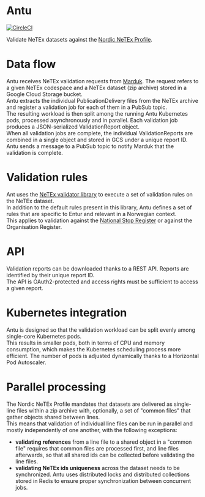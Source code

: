 # Antu
[![CircleCI](https://circleci.com/gh/entur/antu/tree/master.svg?style=svg)](https://circleci.com/gh/entur/antu/tree/master)

Validate NeTEx datasets against the [Nordic NeTEx Profile](https://enturas.atlassian.net/wiki/spaces/PUBLIC/pages/728891481/Nordic+NeTEx+Profile).

# Data flow
Antu receives NeTEx validation requests from [Marduk](https://github.com/entur/marduk).
The request refers to a given NeTEx codespace and a NeTEx dataset (zip archive) stored in a Google Cloud Storage bucket.  
Antu extracts the individual PublicationDelivery files from the NeTEx archive and register a validation job for each of them in a PubSub topic.  
The resulting workload is then split among the running Antu Kubernetes pods, processed asynchronously and in parallel.
Each validation job produces a JSON-serialized ValidationReport object.  
When all validation jobs are complete, the individual ValidationReports are combined in a single object and stored in GCS under a unique report ID.  
Antu sends a message to a PubSub topic to notify Marduk that the validation is complete.

# Validation rules
Ant uses the [NeTEx validator library](https://github.com/entur/netex-validator-java) to execute a set of validation rules on the NeTEx dataset.  
In addition to the default rules present in this library, Antu defines a set of rules that are specific to Entur and relevant in a Norwegian context.  
This applies to validation against the [National Stop Register](https://stoppested.entur.org/) or against the Organisation Register.

# API
Validation reports can be downloaded thanks to a REST API. Reports are identified by their unique report ID.  
The API is OAuth2-protected and access rights must be sufficient to access a given report.

# Kubernetes integration
Antu is designed so that the validation workload can be split evenly among single-core Kubernetes pods.  
This results in smaller pods, both in terms of CPU and memory consumption, which makes the Kubernetes scheduling process more efficient.
The number of pods is adjusted dynamically thanks to a Horizontal Pod Autoscaler.

# Parallel processing
The Nordic NeTEx Profile mandates that datasets are delivered as single-line files within a zip archive with, optionally, a set of "common files" that gather objects shared between lines.  
This means that validation of individual line files can be run in parallel and mostly independently of one another, with the following exceptions:
 * **validating references** from a line file to a shared object in a "common file" requires that common files are processed first, and line files afterwards, so that all shared ids can be collected before validating the line files. 
 * **validating NeTEx ids uniqueness** across the dataset needs to be synchronized.
Antu uses distributed locks and distributed collections stored in Redis to ensure proper synchronization between concurrent jobs.
 